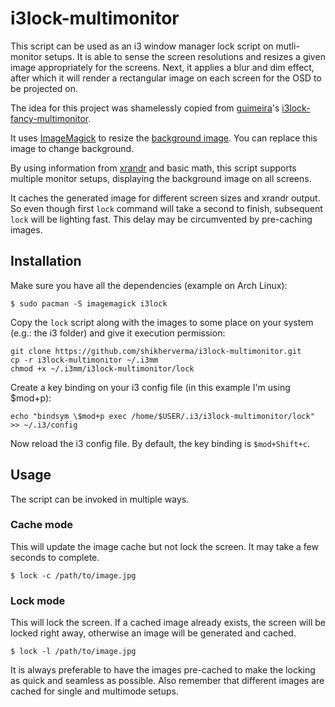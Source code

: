 # i3lock-multimonitor

This script can be used as an i3 window manager lock script on mutli-monitor
setups. It is able to sense the screen resolutions and resizes a given image
appropriately for the screens. Next, it applies a blur and dim effect, after
which it will render a rectangular image on each screen for the OSD to be
projected on.

The idea for this project was shamelessly copied from [guimeira](https://github.com/guimeira)'s [i3lock-fancy-multimonitor](https://github.com/guimeira/i3lock-fancy-multimonitor).

It uses [ImageMagick](http://www.imagemagick.org/) to resize the [background image](./img/background.png). You can replace this image to change background.

By using information from [xrandr](http://www.x.org/wiki/Projects/XRandR/) and
basic math, this script supports multiple monitor setups, displaying the
background image on all screens.

It caches the generated image for different screen sizes and xrandr output. So even though first `lock` command will take a second to finish, subsequent `lock` will be lighting fast. This delay may be circumvented by pre-caching images.

## Installation

Make sure you have all the dependencies (example on Arch Linux):

	$ sudo pacman -S imagemagick i3lock

Copy the `lock` script along with the images to some place on your system (e.g.: the i3 folder) and give it execution permission:

```
git clone https://github.com/shikherverma/i3lock-multimonitor.git
cp -r i3lock-multimonitor ~/.i3mm
chmod +x ~/.i3mm/i3lock-multimonitor/lock
```

Create a key binding on your i3 config file (in this example I'm using $mod+p):

```
echo "bindsym \$mod+p exec /home/$USER/.i3/i3lock-multimonitor/lock" >> ~/.i3/config
```

Now reload the i3 config file. By default, the key binding is `$mod+Shift+c`.

## Usage

The script can be invoked in multiple ways.

### Cache mode

This will update the image cache but not lock the screen. It may take a few
seconds to complete.

	$ lock -c /path/to/image.jpg

### Lock mode

This will lock the screen. If a cached image already exists, the screen will be
locked right away, otherwise an image will be generated and cached.

	$ lock -l /path/to/image.jpg

It is always preferable to have the images pre-cached to make the locking as
quick and seamless as possible. Also remember that different images are cached
for single and multimode setups.

